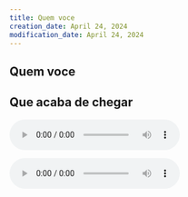 ```yaml
---
title: Quem voce
creation_date: April 24, 2024
modification_date: April 24, 2024
---
```



## Quem voce 
## Que acaba de chegar



![Quem-voce-0-New-Recording-32.m4a](attachments/Quem-voce-0-New-Recording-32.m4a)

![Quem-voce-1-New-Recording-31.m4a](attachments/Quem-voce-1-New-Recording-31.m4a)
